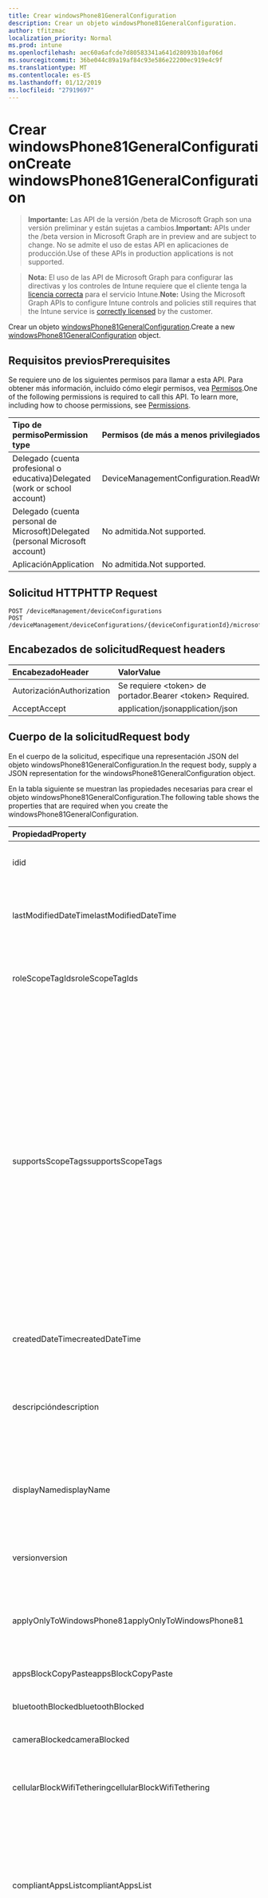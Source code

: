 ```yaml
---
title: Crear windowsPhone81GeneralConfiguration
description: Crear un objeto windowsPhone81GeneralConfiguration.
author: tfitzmac
localization_priority: Normal
ms.prod: intune
ms.openlocfilehash: aec60a6afcde7d80583341a641d28093b10af06d
ms.sourcegitcommit: 36be044c89a19af84c93e586e22200ec919e4c9f
ms.translationtype: MT
ms.contentlocale: es-ES
ms.lasthandoff: 01/12/2019
ms.locfileid: "27919697"
---
```

# <a name="create-windowsphone81generalconfiguration"></a><span data-ttu-id="2abf0-103">Crear windowsPhone81GeneralConfiguration</span><span class="sxs-lookup"><span data-stu-id="2abf0-103">Create windowsPhone81GeneralConfiguration</span></span>

> <span data-ttu-id="2abf0-104">**Importante:** Las API de la versión /beta de Microsoft Graph son una versión preliminar y están sujetas a cambios.</span><span class="sxs-lookup"><span data-stu-id="2abf0-104">**Important:** APIs under the /beta version in Microsoft Graph are in preview and are subject to change.</span></span> <span data-ttu-id="2abf0-105">No se admite el uso de estas API en aplicaciones de producción.</span><span class="sxs-lookup"><span data-stu-id="2abf0-105">Use of these APIs in production applications is not supported.</span></span>

> <span data-ttu-id="2abf0-106">**Nota:** El uso de las API de Microsoft Graph para configurar las directivas y los controles de Intune requiere que el cliente tenga la [licencia correcta](https://go.microsoft.com/fwlink/?linkid=839381) para el servicio Intune.</span><span class="sxs-lookup"><span data-stu-id="2abf0-106">**Note:** Using the Microsoft Graph APIs to configure Intune controls and policies still requires that the Intune service is [correctly licensed](https://go.microsoft.com/fwlink/?linkid=839381) by the customer.</span></span>

<span data-ttu-id="2abf0-107">Crear un objeto [windowsPhone81GeneralConfiguration](../resources/intune-deviceconfig-windowsphone81generalconfiguration.md).</span><span class="sxs-lookup"><span data-stu-id="2abf0-107">Create a new [windowsPhone81GeneralConfiguration](../resources/intune-deviceconfig-windowsphone81generalconfiguration.md) object.</span></span>
## <a name="prerequisites"></a><span data-ttu-id="2abf0-108">Requisitos previos</span><span class="sxs-lookup"><span data-stu-id="2abf0-108">Prerequisites</span></span>
<span data-ttu-id="2abf0-p102">Se requiere uno de los siguientes permisos para llamar a esta API. Para obtener más información, incluido cómo elegir permisos, vea [Permisos](/graph/permissions-reference).</span><span class="sxs-lookup"><span data-stu-id="2abf0-p102">One of the following permissions is required to call this API. To learn more, including how to choose permissions, see [Permissions](/graph/permissions-reference).</span></span>

|<span data-ttu-id="2abf0-111">Tipo de permiso</span><span class="sxs-lookup"><span data-stu-id="2abf0-111">Permission type</span></span>|<span data-ttu-id="2abf0-112">Permisos (de más a menos privilegiados)</span><span class="sxs-lookup"><span data-stu-id="2abf0-112">Permissions (from most to least privileged)</span></span>|
|:---|:---|
|<span data-ttu-id="2abf0-113">Delegado (cuenta profesional o educativa)</span><span class="sxs-lookup"><span data-stu-id="2abf0-113">Delegated (work or school account)</span></span>|<span data-ttu-id="2abf0-114">DeviceManagementConfiguration.ReadWrite.All</span><span class="sxs-lookup"><span data-stu-id="2abf0-114">DeviceManagementConfiguration.ReadWrite.All</span></span>|
|<span data-ttu-id="2abf0-115">Delegado (cuenta personal de Microsoft)</span><span class="sxs-lookup"><span data-stu-id="2abf0-115">Delegated (personal Microsoft account)</span></span>|<span data-ttu-id="2abf0-116">No admitida.</span><span class="sxs-lookup"><span data-stu-id="2abf0-116">Not supported.</span></span>|
|<span data-ttu-id="2abf0-117">Aplicación</span><span class="sxs-lookup"><span data-stu-id="2abf0-117">Application</span></span>|<span data-ttu-id="2abf0-118">No admitida.</span><span class="sxs-lookup"><span data-stu-id="2abf0-118">Not supported.</span></span>|

## <a name="http-request"></a><span data-ttu-id="2abf0-119">Solicitud HTTP</span><span class="sxs-lookup"><span data-stu-id="2abf0-119">HTTP Request</span></span>
<!-- {
  "blockType": "ignored"
}
-->
``` http
POST /deviceManagement/deviceConfigurations
POST /deviceManagement/deviceConfigurations/{deviceConfigurationId}/microsoft.graph.windowsDomainJoinConfiguration/networkAccessConfigurations
```

## <a name="request-headers"></a><span data-ttu-id="2abf0-120">Encabezados de solicitud</span><span class="sxs-lookup"><span data-stu-id="2abf0-120">Request headers</span></span>
|<span data-ttu-id="2abf0-121">Encabezado</span><span class="sxs-lookup"><span data-stu-id="2abf0-121">Header</span></span>|<span data-ttu-id="2abf0-122">Valor</span><span class="sxs-lookup"><span data-stu-id="2abf0-122">Value</span></span>|
|:---|:---|
|<span data-ttu-id="2abf0-123">Autorización</span><span class="sxs-lookup"><span data-stu-id="2abf0-123">Authorization</span></span>|<span data-ttu-id="2abf0-124">Se requiere &lt;token&gt; de portador.</span><span class="sxs-lookup"><span data-stu-id="2abf0-124">Bearer &lt;token&gt; Required.</span></span>|
|<span data-ttu-id="2abf0-125">Accept</span><span class="sxs-lookup"><span data-stu-id="2abf0-125">Accept</span></span>|<span data-ttu-id="2abf0-126">application/json</span><span class="sxs-lookup"><span data-stu-id="2abf0-126">application/json</span></span>|

## <a name="request-body"></a><span data-ttu-id="2abf0-127">Cuerpo de la solicitud</span><span class="sxs-lookup"><span data-stu-id="2abf0-127">Request body</span></span>
<span data-ttu-id="2abf0-128">En el cuerpo de la solicitud, especifique una representación JSON del objeto windowsPhone81GeneralConfiguration.</span><span class="sxs-lookup"><span data-stu-id="2abf0-128">In the request body, supply a JSON representation for the windowsPhone81GeneralConfiguration object.</span></span>

<span data-ttu-id="2abf0-129">En la tabla siguiente se muestran las propiedades necesarias para crear el objeto windowsPhone81GeneralConfiguration.</span><span class="sxs-lookup"><span data-stu-id="2abf0-129">The following table shows the properties that are required when you create the windowsPhone81GeneralConfiguration.</span></span>

|<span data-ttu-id="2abf0-130">Propiedad</span><span class="sxs-lookup"><span data-stu-id="2abf0-130">Property</span></span>|<span data-ttu-id="2abf0-131">Tipo</span><span class="sxs-lookup"><span data-stu-id="2abf0-131">Type</span></span>|<span data-ttu-id="2abf0-132">Descripción</span><span class="sxs-lookup"><span data-stu-id="2abf0-132">Description</span></span>|
|:---|:---|:---|
|<span data-ttu-id="2abf0-133">id</span><span class="sxs-lookup"><span data-stu-id="2abf0-133">id</span></span>|<span data-ttu-id="2abf0-134">Cadena</span><span class="sxs-lookup"><span data-stu-id="2abf0-134">String</span></span>|<span data-ttu-id="2abf0-135">Clave de la entidad.</span><span class="sxs-lookup"><span data-stu-id="2abf0-135">Key of the entity.</span></span> <span data-ttu-id="2abf0-136">Heredado de [deviceConfiguration](../resources/intune-deviceconfig-deviceconfiguration.md)</span><span class="sxs-lookup"><span data-stu-id="2abf0-136">Inherited from [deviceConfiguration](../resources/intune-deviceconfig-deviceconfiguration.md)</span></span>|
|<span data-ttu-id="2abf0-137">lastModifiedDateTime</span><span class="sxs-lookup"><span data-stu-id="2abf0-137">lastModifiedDateTime</span></span>|<span data-ttu-id="2abf0-138">DateTimeOffset</span><span class="sxs-lookup"><span data-stu-id="2abf0-138">DateTimeOffset</span></span>|<span data-ttu-id="2abf0-139">Fecha y hora en la que se modificó el objeto por última vez.</span><span class="sxs-lookup"><span data-stu-id="2abf0-139">DateTime the object was last modified.</span></span> <span data-ttu-id="2abf0-140">Heredado de [deviceConfiguration](../resources/intune-deviceconfig-deviceconfiguration.md)</span><span class="sxs-lookup"><span data-stu-id="2abf0-140">Inherited from [deviceConfiguration](../resources/intune-deviceconfig-deviceconfiguration.md)</span></span>|
|<span data-ttu-id="2abf0-141">roleScopeTagIds</span><span class="sxs-lookup"><span data-stu-id="2abf0-141">roleScopeTagIds</span></span>|<span data-ttu-id="2abf0-142">Colección String</span><span class="sxs-lookup"><span data-stu-id="2abf0-142">String collection</span></span>|<span data-ttu-id="2abf0-143">Lista de etiquetas de ámbito para esta instancia de entidad.</span><span class="sxs-lookup"><span data-stu-id="2abf0-143">List of Scope Tags for this Entity instance.</span></span> <span data-ttu-id="2abf0-144">Heredado de [deviceConfiguration](../resources/intune-deviceconfig-deviceconfiguration.md)</span><span class="sxs-lookup"><span data-stu-id="2abf0-144">Inherited from [deviceConfiguration](../resources/intune-deviceconfig-deviceconfiguration.md)</span></span>|
|<span data-ttu-id="2abf0-145">supportsScopeTags</span><span class="sxs-lookup"><span data-stu-id="2abf0-145">supportsScopeTags</span></span>|<span data-ttu-id="2abf0-146">Booleano</span><span class="sxs-lookup"><span data-stu-id="2abf0-146">Boolean</span></span>|<span data-ttu-id="2abf0-147">Indica si la configuración del dispositivo subyacente admite la asignación de etiquetas de ámbito.</span><span class="sxs-lookup"><span data-stu-id="2abf0-147">Indicates whether or not the underlying Device Configuration supports the assignment of scope tags.</span></span> <span data-ttu-id="2abf0-148">No se permite la asignación a la propiedad ScopeTags cuando este valor es false y entidades no estará visibles para los usuarios con ámbito.</span><span class="sxs-lookup"><span data-stu-id="2abf0-148">Assigning to the ScopeTags property is not allowed when this value is false and entities will not be visible to scoped users.</span></span> <span data-ttu-id="2abf0-149">Esto se produce para las directivas de heredado creadas en Silverlight y se puede resolver por eliminar y volver a crear la directiva en el Portal de Azure.</span><span class="sxs-lookup"><span data-stu-id="2abf0-149">This occurs for Legacy policies created in Silverlight and can be resolved by deleting and recreating the policy in the Azure Portal.</span></span> <span data-ttu-id="2abf0-150">Esta propiedad es de sólo lectura.</span><span class="sxs-lookup"><span data-stu-id="2abf0-150">This property is read-only.</span></span> <span data-ttu-id="2abf0-151">Heredado de [deviceConfiguration](../resources/intune-deviceconfig-deviceconfiguration.md)</span><span class="sxs-lookup"><span data-stu-id="2abf0-151">Inherited from [deviceConfiguration](../resources/intune-deviceconfig-deviceconfiguration.md)</span></span>|
|<span data-ttu-id="2abf0-152">createdDateTime</span><span class="sxs-lookup"><span data-stu-id="2abf0-152">createdDateTime</span></span>|<span data-ttu-id="2abf0-153">DateTimeOffset</span><span class="sxs-lookup"><span data-stu-id="2abf0-153">DateTimeOffset</span></span>|<span data-ttu-id="2abf0-154">Fecha y hora en la que se creó el objeto.</span><span class="sxs-lookup"><span data-stu-id="2abf0-154">DateTime the object was created.</span></span> <span data-ttu-id="2abf0-155">Heredado de [deviceConfiguration](../resources/intune-deviceconfig-deviceconfiguration.md)</span><span class="sxs-lookup"><span data-stu-id="2abf0-155">Inherited from [deviceConfiguration](../resources/intune-deviceconfig-deviceconfiguration.md)</span></span>|
|<span data-ttu-id="2abf0-156">descripción</span><span class="sxs-lookup"><span data-stu-id="2abf0-156">description</span></span>|<span data-ttu-id="2abf0-157">Cadena</span><span class="sxs-lookup"><span data-stu-id="2abf0-157">String</span></span>|<span data-ttu-id="2abf0-158">Descripción proporcionada por el administrador de la configuración del dispositivo.</span><span class="sxs-lookup"><span data-stu-id="2abf0-158">Admin provided description of the Device Configuration.</span></span> <span data-ttu-id="2abf0-159">Heredado de [deviceConfiguration](../resources/intune-deviceconfig-deviceconfiguration.md)</span><span class="sxs-lookup"><span data-stu-id="2abf0-159">Inherited from [deviceConfiguration](../resources/intune-deviceconfig-deviceconfiguration.md)</span></span>|
|<span data-ttu-id="2abf0-160">displayName</span><span class="sxs-lookup"><span data-stu-id="2abf0-160">displayName</span></span>|<span data-ttu-id="2abf0-161">Cadena</span><span class="sxs-lookup"><span data-stu-id="2abf0-161">String</span></span>|<span data-ttu-id="2abf0-162">Nombre proporcionado por el administrador de la configuración del dispositivo.</span><span class="sxs-lookup"><span data-stu-id="2abf0-162">Admin provided name of the device configuration.</span></span> <span data-ttu-id="2abf0-163">Heredado de [deviceConfiguration](../resources/intune-deviceconfig-deviceconfiguration.md)</span><span class="sxs-lookup"><span data-stu-id="2abf0-163">Inherited from [deviceConfiguration](../resources/intune-deviceconfig-deviceconfiguration.md)</span></span>|
|<span data-ttu-id="2abf0-164">version</span><span class="sxs-lookup"><span data-stu-id="2abf0-164">version</span></span>|<span data-ttu-id="2abf0-165">Int32</span><span class="sxs-lookup"><span data-stu-id="2abf0-165">Int32</span></span>|<span data-ttu-id="2abf0-166">Versión de la configuración del dispositivo.</span><span class="sxs-lookup"><span data-stu-id="2abf0-166">Version of the device configuration.</span></span> <span data-ttu-id="2abf0-167">Heredado de [deviceConfiguration](../resources/intune-deviceconfig-deviceconfiguration.md)</span><span class="sxs-lookup"><span data-stu-id="2abf0-167">Inherited from [deviceConfiguration](../resources/intune-deviceconfig-deviceconfiguration.md)</span></span>|
|<span data-ttu-id="2abf0-168">applyOnlyToWindowsPhone81</span><span class="sxs-lookup"><span data-stu-id="2abf0-168">applyOnlyToWindowsPhone81</span></span>|<span data-ttu-id="2abf0-169">Booleano</span><span class="sxs-lookup"><span data-stu-id="2abf0-169">Boolean</span></span>|<span data-ttu-id="2abf0-170">Valor que indica si esta directiva se aplica solo a Windows Phone 8.1.</span><span class="sxs-lookup"><span data-stu-id="2abf0-170">Value indicating whether this policy only applies to Windows Phone 8.1.</span></span> <span data-ttu-id="2abf0-171">Esta propiedad es de solo lectura.</span><span class="sxs-lookup"><span data-stu-id="2abf0-171">This property is read-only.</span></span>|
|<span data-ttu-id="2abf0-172">appsBlockCopyPaste</span><span class="sxs-lookup"><span data-stu-id="2abf0-172">appsBlockCopyPaste</span></span>|<span data-ttu-id="2abf0-173">Booleano</span><span class="sxs-lookup"><span data-stu-id="2abf0-173">Boolean</span></span>|<span data-ttu-id="2abf0-174">Indica si se va a impedir cortar y pegar.</span><span class="sxs-lookup"><span data-stu-id="2abf0-174">Indicates whether or not to block copy paste.</span></span>|
|<span data-ttu-id="2abf0-175">bluetoothBlocked</span><span class="sxs-lookup"><span data-stu-id="2abf0-175">bluetoothBlocked</span></span>|<span data-ttu-id="2abf0-176">Booleano</span><span class="sxs-lookup"><span data-stu-id="2abf0-176">Boolean</span></span>|<span data-ttu-id="2abf0-177">Indica si se va a bloquear Bluetooth.</span><span class="sxs-lookup"><span data-stu-id="2abf0-177">Indicates whether or not to block bluetooth.</span></span>|
|<span data-ttu-id="2abf0-178">cameraBlocked</span><span class="sxs-lookup"><span data-stu-id="2abf0-178">cameraBlocked</span></span>|<span data-ttu-id="2abf0-179">Booleano</span><span class="sxs-lookup"><span data-stu-id="2abf0-179">Boolean</span></span>|<span data-ttu-id="2abf0-180">Indica si se va a bloquear la cámara.</span><span class="sxs-lookup"><span data-stu-id="2abf0-180">Indicates whether or not to block camera.</span></span>|
|<span data-ttu-id="2abf0-181">cellularBlockWifiTethering</span><span class="sxs-lookup"><span data-stu-id="2abf0-181">cellularBlockWifiTethering</span></span>|<span data-ttu-id="2abf0-182">Booleano</span><span class="sxs-lookup"><span data-stu-id="2abf0-182">Boolean</span></span>|<span data-ttu-id="2abf0-183">Indica si se va a bloquear el tethering Wi-Fi.</span><span class="sxs-lookup"><span data-stu-id="2abf0-183">Indicates whether or not to block Wi-Fi tethering.</span></span> <span data-ttu-id="2abf0-184">No tiene impacto si se bloquea el Wi-Fi.</span><span class="sxs-lookup"><span data-stu-id="2abf0-184">Has no impact if Wi-Fi is blocked.</span></span>|
|<span data-ttu-id="2abf0-185">compliantAppsList</span><span class="sxs-lookup"><span data-stu-id="2abf0-185">compliantAppsList</span></span>|<span data-ttu-id="2abf0-186">Colección [appListItem](../resources/intune-deviceconfig-applistitem.md)</span><span class="sxs-lookup"><span data-stu-id="2abf0-186">[appListItem](../resources/intune-deviceconfig-applistitem.md) collection</span></span>|<span data-ttu-id="2abf0-187">Lista de aplicaciones en el cumplimiento (sea lista de permitidos o de bloqueados, controlado por CompliantAppListType).</span><span class="sxs-lookup"><span data-stu-id="2abf0-187">List of apps in the compliance (either allow list or block list, controlled by CompliantAppListType).</span></span> <span data-ttu-id="2abf0-188">Esta colección puede contener un máximo de 10 000 elementos.</span><span class="sxs-lookup"><span data-stu-id="2abf0-188">This collection can contain a maximum of 10000 elements.</span></span>|
|<span data-ttu-id="2abf0-189">compliantAppListType</span><span class="sxs-lookup"><span data-stu-id="2abf0-189">compliantAppListType</span></span>|[<span data-ttu-id="2abf0-190">appListType</span><span class="sxs-lookup"><span data-stu-id="2abf0-190">appListType</span></span>](../resources/intune-deviceconfig-applisttype.md)|<span data-ttu-id="2abf0-191">Lista que se encuentra en la AppComplianceList.</span><span class="sxs-lookup"><span data-stu-id="2abf0-191">List that is in the AppComplianceList.</span></span> <span data-ttu-id="2abf0-192">Los valores posibles son: `none`, `appsInListCompliant` y `appsNotInListCompliant`.</span><span class="sxs-lookup"><span data-stu-id="2abf0-192">Possible values are: `none`, `appsInListCompliant`, `appsNotInListCompliant`.</span></span>|
|<span data-ttu-id="2abf0-193">diagnosticDataBlockSubmission</span><span class="sxs-lookup"><span data-stu-id="2abf0-193">diagnosticDataBlockSubmission</span></span>|<span data-ttu-id="2abf0-194">Booleano</span><span class="sxs-lookup"><span data-stu-id="2abf0-194">Boolean</span></span>|<span data-ttu-id="2abf0-195">Indica si se va a bloquear el envío de datos de diagnóstico.</span><span class="sxs-lookup"><span data-stu-id="2abf0-195">Indicates whether or not to block diagnostic data submission.</span></span>|
|<span data-ttu-id="2abf0-196">emailBlockAddingAccounts</span><span class="sxs-lookup"><span data-stu-id="2abf0-196">emailBlockAddingAccounts</span></span>|<span data-ttu-id="2abf0-197">Booleano</span><span class="sxs-lookup"><span data-stu-id="2abf0-197">Boolean</span></span>|<span data-ttu-id="2abf0-198">Indica si se van a bloquear las cuentas de correo electrónico personalizadas.</span><span class="sxs-lookup"><span data-stu-id="2abf0-198">Indicates whether or not to block custom email accounts.</span></span>|
|<span data-ttu-id="2abf0-199">locationServicesBlocked</span><span class="sxs-lookup"><span data-stu-id="2abf0-199">locationServicesBlocked</span></span>|<span data-ttu-id="2abf0-200">Booleano</span><span class="sxs-lookup"><span data-stu-id="2abf0-200">Boolean</span></span>|<span data-ttu-id="2abf0-201">Indica si se van a bloquear los servicios de ubicación.</span><span class="sxs-lookup"><span data-stu-id="2abf0-201">Indicates whether or not to block location services.</span></span>|
|<span data-ttu-id="2abf0-202">microsoftAccountBlocked</span><span class="sxs-lookup"><span data-stu-id="2abf0-202">microsoftAccountBlocked</span></span>|<span data-ttu-id="2abf0-203">Booleano</span><span class="sxs-lookup"><span data-stu-id="2abf0-203">Boolean</span></span>|<span data-ttu-id="2abf0-204">Indica si se va a bloquear el uso de una cuenta de Microsoft.</span><span class="sxs-lookup"><span data-stu-id="2abf0-204">Indicates whether or not to block using a Microsoft Account.</span></span>|
|<span data-ttu-id="2abf0-205">nfcBlocked</span><span class="sxs-lookup"><span data-stu-id="2abf0-205">nfcBlocked</span></span>|<span data-ttu-id="2abf0-206">Booleano</span><span class="sxs-lookup"><span data-stu-id="2abf0-206">Boolean</span></span>|<span data-ttu-id="2abf0-207">Indica si se va a bloquear la transmisión de datos en proximidad.</span><span class="sxs-lookup"><span data-stu-id="2abf0-207">Indicates whether or not to block Near-Field Communication.</span></span>|
|<span data-ttu-id="2abf0-208">passwordBlockSimple</span><span class="sxs-lookup"><span data-stu-id="2abf0-208">passwordBlockSimple</span></span>|<span data-ttu-id="2abf0-209">Booleano</span><span class="sxs-lookup"><span data-stu-id="2abf0-209">Boolean</span></span>|<span data-ttu-id="2abf0-210">Indica si se va a bloquear la sincronización del calendario.</span><span class="sxs-lookup"><span data-stu-id="2abf0-210">Indicates whether or not to block syncing the calendar.</span></span>|
|<span data-ttu-id="2abf0-211">passwordExpirationDays</span><span class="sxs-lookup"><span data-stu-id="2abf0-211">passwordExpirationDays</span></span>|<span data-ttu-id="2abf0-212">Int32</span><span class="sxs-lookup"><span data-stu-id="2abf0-212">Int32</span></span>|<span data-ttu-id="2abf0-213">Número de días antes de que expire la contraseña.</span><span class="sxs-lookup"><span data-stu-id="2abf0-213">Number of days before the password expires.</span></span>|
|<span data-ttu-id="2abf0-214">passwordMinimumLength</span><span class="sxs-lookup"><span data-stu-id="2abf0-214">passwordMinimumLength</span></span>|<span data-ttu-id="2abf0-215">Int32</span><span class="sxs-lookup"><span data-stu-id="2abf0-215">Int32</span></span>|<span data-ttu-id="2abf0-216">Longitud mínima de las contraseñas.</span><span class="sxs-lookup"><span data-stu-id="2abf0-216">Minimum length of passwords.</span></span>|
|<span data-ttu-id="2abf0-217">passwordMinutesOfInactivityBeforeScreenTimeout</span><span class="sxs-lookup"><span data-stu-id="2abf0-217">passwordMinutesOfInactivityBeforeScreenTimeout</span></span>|<span data-ttu-id="2abf0-218">Int32</span><span class="sxs-lookup"><span data-stu-id="2abf0-218">Int32</span></span>|<span data-ttu-id="2abf0-219">Minutos de inactividad antes de que se agote el tiempo de espera de la pantalla.</span><span class="sxs-lookup"><span data-stu-id="2abf0-219">Minutes of inactivity before screen timeout.</span></span>|
|<span data-ttu-id="2abf0-220">passwordMinimumCharacterSetCount</span><span class="sxs-lookup"><span data-stu-id="2abf0-220">passwordMinimumCharacterSetCount</span></span>|<span data-ttu-id="2abf0-221">Int32</span><span class="sxs-lookup"><span data-stu-id="2abf0-221">Int32</span></span>|<span data-ttu-id="2abf0-222">Número de juegos de caracteres que debe contener una contraseña.</span><span class="sxs-lookup"><span data-stu-id="2abf0-222">Number of character sets a password must contain.</span></span>|
|<span data-ttu-id="2abf0-223">passwordPreviousPasswordBlockCount</span><span class="sxs-lookup"><span data-stu-id="2abf0-223">passwordPreviousPasswordBlockCount</span></span>|<span data-ttu-id="2abf0-224">Int32</span><span class="sxs-lookup"><span data-stu-id="2abf0-224">Int32</span></span>|<span data-ttu-id="2abf0-225">Número de contraseñas anteriores que bloquear.</span><span class="sxs-lookup"><span data-stu-id="2abf0-225">Number of previous passwords to block.</span></span> <span data-ttu-id="2abf0-226">Valores válidos de 0 a 24</span><span class="sxs-lookup"><span data-stu-id="2abf0-226">Valid values 0 to 24</span></span>|
|<span data-ttu-id="2abf0-227">passwordSignInFailureCountBeforeFactoryReset</span><span class="sxs-lookup"><span data-stu-id="2abf0-227">passwordSignInFailureCountBeforeFactoryReset</span></span>|<span data-ttu-id="2abf0-228">Int32</span><span class="sxs-lookup"><span data-stu-id="2abf0-228">Int32</span></span>|<span data-ttu-id="2abf0-229">Número de errores de inicio de sesión permitidos antes del restablecimiento de fábrica.</span><span class="sxs-lookup"><span data-stu-id="2abf0-229">Number of sign in failures allowed before factory reset.</span></span>|
|<span data-ttu-id="2abf0-230">passwordRequiredType</span><span class="sxs-lookup"><span data-stu-id="2abf0-230">passwordRequiredType</span></span>|[<span data-ttu-id="2abf0-231">requiredPasswordType</span><span class="sxs-lookup"><span data-stu-id="2abf0-231">requiredPasswordType</span></span>](../resources/intune-deviceconfig-requiredpasswordtype.md)|<span data-ttu-id="2abf0-232">Tipo de contraseña que es necesario.</span><span class="sxs-lookup"><span data-stu-id="2abf0-232">Password type that is required.</span></span> <span data-ttu-id="2abf0-233">Los valores posibles son: `deviceDefault`, `alphanumeric` y `numeric`.</span><span class="sxs-lookup"><span data-stu-id="2abf0-233">Possible values are: `deviceDefault`, `alphanumeric`, `numeric`.</span></span>|
|<span data-ttu-id="2abf0-234">passwordRequired</span><span class="sxs-lookup"><span data-stu-id="2abf0-234">passwordRequired</span></span>|<span data-ttu-id="2abf0-235">Booleano</span><span class="sxs-lookup"><span data-stu-id="2abf0-235">Boolean</span></span>|<span data-ttu-id="2abf0-236">Indica si se va a requerir una contraseña.</span><span class="sxs-lookup"><span data-stu-id="2abf0-236">Indicates whether or not to require a password.</span></span>|
|<span data-ttu-id="2abf0-237">screenCaptureBlocked</span><span class="sxs-lookup"><span data-stu-id="2abf0-237">screenCaptureBlocked</span></span>|<span data-ttu-id="2abf0-238">Booleano</span><span class="sxs-lookup"><span data-stu-id="2abf0-238">Boolean</span></span>|<span data-ttu-id="2abf0-239">Indica si se van a impedir las capturas de pantalla.</span><span class="sxs-lookup"><span data-stu-id="2abf0-239">Indicates whether or not to block screenshots.</span></span>|
|<span data-ttu-id="2abf0-240">storageBlockRemovableStorage</span><span class="sxs-lookup"><span data-stu-id="2abf0-240">storageBlockRemovableStorage</span></span>|<span data-ttu-id="2abf0-241">Booleano</span><span class="sxs-lookup"><span data-stu-id="2abf0-241">Boolean</span></span>|<span data-ttu-id="2abf0-242">Indica si se va a impedir el almacenamiento extraíble.</span><span class="sxs-lookup"><span data-stu-id="2abf0-242">Indicates whether or not to block removable storage.</span></span>|
|<span data-ttu-id="2abf0-243">storageRequireEncryption</span><span class="sxs-lookup"><span data-stu-id="2abf0-243">storageRequireEncryption</span></span>|<span data-ttu-id="2abf0-244">Booleano</span><span class="sxs-lookup"><span data-stu-id="2abf0-244">Boolean</span></span>|<span data-ttu-id="2abf0-245">Indica si se va a requerir cifrado.</span><span class="sxs-lookup"><span data-stu-id="2abf0-245">Indicates whether or not to require encryption.</span></span>|
|<span data-ttu-id="2abf0-246">webBrowserBlocked</span><span class="sxs-lookup"><span data-stu-id="2abf0-246">webBrowserBlocked</span></span>|<span data-ttu-id="2abf0-247">Booleano</span><span class="sxs-lookup"><span data-stu-id="2abf0-247">Boolean</span></span>|<span data-ttu-id="2abf0-248">Indica si se va a bloquear el explorador web.</span><span class="sxs-lookup"><span data-stu-id="2abf0-248">Indicates whether or not to block the web browser.</span></span>|
|<span data-ttu-id="2abf0-249">wifiBlocked</span><span class="sxs-lookup"><span data-stu-id="2abf0-249">wifiBlocked</span></span>|<span data-ttu-id="2abf0-250">Booleano</span><span class="sxs-lookup"><span data-stu-id="2abf0-250">Boolean</span></span>|<span data-ttu-id="2abf0-251">Indica si se va a bloquear el uso de Wi-Fi.</span><span class="sxs-lookup"><span data-stu-id="2abf0-251">Indicates whether or not to block Wi-Fi.</span></span>|
|<span data-ttu-id="2abf0-252">wifiBlockAutomaticConnectHotspots</span><span class="sxs-lookup"><span data-stu-id="2abf0-252">wifiBlockAutomaticConnectHotspots</span></span>|<span data-ttu-id="2abf0-253">Booleano</span><span class="sxs-lookup"><span data-stu-id="2abf0-253">Boolean</span></span>|<span data-ttu-id="2abf0-254">Indica si se va a bloquear automáticamente la conexión a zonas Wi-Fi.</span><span class="sxs-lookup"><span data-stu-id="2abf0-254">Indicates whether or not to block automatically connecting to Wi-Fi hotspots.</span></span> <span data-ttu-id="2abf0-255">No tiene impacto si se bloquea el Wi-Fi.</span><span class="sxs-lookup"><span data-stu-id="2abf0-255">Has no impact if Wi-Fi is blocked.</span></span>|
|<span data-ttu-id="2abf0-256">wifiBlockHotspotReporting</span><span class="sxs-lookup"><span data-stu-id="2abf0-256">wifiBlockHotspotReporting</span></span>|<span data-ttu-id="2abf0-257">Booleano</span><span class="sxs-lookup"><span data-stu-id="2abf0-257">Boolean</span></span>|<span data-ttu-id="2abf0-258">Indica si se van a bloquear los informes de zona Wi-Fi.</span><span class="sxs-lookup"><span data-stu-id="2abf0-258">Indicates whether or not to block Wi-Fi hotspot reporting.</span></span> <span data-ttu-id="2abf0-259">No tiene impacto si se bloquea el Wi-Fi.</span><span class="sxs-lookup"><span data-stu-id="2abf0-259">Has no impact if Wi-Fi is blocked.</span></span>|
|<span data-ttu-id="2abf0-260">windowsStoreBlocked</span><span class="sxs-lookup"><span data-stu-id="2abf0-260">windowsStoreBlocked</span></span>|<span data-ttu-id="2abf0-261">Booleano</span><span class="sxs-lookup"><span data-stu-id="2abf0-261">Boolean</span></span>|<span data-ttu-id="2abf0-262">Indica si se va a bloquear la Tienda Windows.</span><span class="sxs-lookup"><span data-stu-id="2abf0-262">Indicates whether or not to block the Windows Store.</span></span>|



## <a name="response"></a><span data-ttu-id="2abf0-263">Respuesta</span><span class="sxs-lookup"><span data-stu-id="2abf0-263">Response</span></span>
<span data-ttu-id="2abf0-264">Si se ejecuta correctamente, este método devuelve un código de respuesta `201 Created` y un objeto [windowsPhone81GeneralConfiguration](../resources/intune-deviceconfig-windowsphone81generalconfiguration.md) en el cuerpo de la respuesta.</span><span class="sxs-lookup"><span data-stu-id="2abf0-264">If successful, this method returns a `201 Created` response code and a [windowsPhone81GeneralConfiguration](../resources/intune-deviceconfig-windowsphone81generalconfiguration.md) object in the response body.</span></span>

## <a name="example"></a><span data-ttu-id="2abf0-265">Ejemplo</span><span class="sxs-lookup"><span data-stu-id="2abf0-265">Example</span></span>
### <a name="request"></a><span data-ttu-id="2abf0-266">Solicitud</span><span class="sxs-lookup"><span data-stu-id="2abf0-266">Request</span></span>
<span data-ttu-id="2abf0-267">Aquí tiene un ejemplo de la solicitud.</span><span class="sxs-lookup"><span data-stu-id="2abf0-267">Here is an example of the request.</span></span>
``` http
POST https://graph.microsoft.com/beta/deviceManagement/deviceConfigurations
Content-type: application/json
Content-length: 1617

{
  "@odata.type": "#microsoft.graph.windowsPhone81GeneralConfiguration",
  "lastModifiedDateTime": "2017-01-01T00:00:35.1329464-08:00",
  "roleScopeTagIds": [
    "Role Scope Tag Ids value"
  ],
  "supportsScopeTags": true,
  "description": "Description value",
  "displayName": "Display Name value",
  "version": 7,
  "applyOnlyToWindowsPhone81": true,
  "appsBlockCopyPaste": true,
  "bluetoothBlocked": true,
  "cameraBlocked": true,
  "cellularBlockWifiTethering": true,
  "compliantAppsList": [
    {
      "@odata.type": "microsoft.graph.appListItem",
      "name": "Name value",
      "publisher": "Publisher value",
      "appStoreUrl": "https://example.com/appStoreUrl/",
      "appId": "App Id value"
    }
  ],
  "compliantAppListType": "appsInListCompliant",
  "diagnosticDataBlockSubmission": true,
  "emailBlockAddingAccounts": true,
  "locationServicesBlocked": true,
  "microsoftAccountBlocked": true,
  "nfcBlocked": true,
  "passwordBlockSimple": true,
  "passwordExpirationDays": 6,
  "passwordMinimumLength": 5,
  "passwordMinutesOfInactivityBeforeScreenTimeout": 14,
  "passwordMinimumCharacterSetCount": 0,
  "passwordPreviousPasswordBlockCount": 2,
  "passwordSignInFailureCountBeforeFactoryReset": 12,
  "passwordRequiredType": "alphanumeric",
  "passwordRequired": true,
  "screenCaptureBlocked": true,
  "storageBlockRemovableStorage": true,
  "storageRequireEncryption": true,
  "webBrowserBlocked": true,
  "wifiBlocked": true,
  "wifiBlockAutomaticConnectHotspots": true,
  "wifiBlockHotspotReporting": true,
  "windowsStoreBlocked": true
}
```

### <a name="response"></a><span data-ttu-id="2abf0-268">Respuesta</span><span class="sxs-lookup"><span data-stu-id="2abf0-268">Response</span></span>
<span data-ttu-id="2abf0-p119">Aquí tiene un ejemplo de la respuesta. Nota: Puede que el objeto de respuesta que aparece aquí se trunque para abreviar. Todas las propiedades se devolverán de una llamada real.</span><span class="sxs-lookup"><span data-stu-id="2abf0-p119">Here is an example of the response. Note: The response object shown here may be truncated for brevity. All of the properties will be returned from an actual call.</span></span>
``` http
HTTP/1.1 201 Created
Content-Type: application/json
Content-Length: 1725

{
  "@odata.type": "#microsoft.graph.windowsPhone81GeneralConfiguration",
  "id": "f5e0e34d-e34d-f5e0-4de3-e0f54de3e0f5",
  "lastModifiedDateTime": "2017-01-01T00:00:35.1329464-08:00",
  "roleScopeTagIds": [
    "Role Scope Tag Ids value"
  ],
  "supportsScopeTags": true,
  "createdDateTime": "2017-01-01T00:02:43.5775965-08:00",
  "description": "Description value",
  "displayName": "Display Name value",
  "version": 7,
  "applyOnlyToWindowsPhone81": true,
  "appsBlockCopyPaste": true,
  "bluetoothBlocked": true,
  "cameraBlocked": true,
  "cellularBlockWifiTethering": true,
  "compliantAppsList": [
    {
      "@odata.type": "microsoft.graph.appListItem",
      "name": "Name value",
      "publisher": "Publisher value",
      "appStoreUrl": "https://example.com/appStoreUrl/",
      "appId": "App Id value"
    }
  ],
  "compliantAppListType": "appsInListCompliant",
  "diagnosticDataBlockSubmission": true,
  "emailBlockAddingAccounts": true,
  "locationServicesBlocked": true,
  "microsoftAccountBlocked": true,
  "nfcBlocked": true,
  "passwordBlockSimple": true,
  "passwordExpirationDays": 6,
  "passwordMinimumLength": 5,
  "passwordMinutesOfInactivityBeforeScreenTimeout": 14,
  "passwordMinimumCharacterSetCount": 0,
  "passwordPreviousPasswordBlockCount": 2,
  "passwordSignInFailureCountBeforeFactoryReset": 12,
  "passwordRequiredType": "alphanumeric",
  "passwordRequired": true,
  "screenCaptureBlocked": true,
  "storageBlockRemovableStorage": true,
  "storageRequireEncryption": true,
  "webBrowserBlocked": true,
  "wifiBlocked": true,
  "wifiBlockAutomaticConnectHotspots": true,
  "wifiBlockHotspotReporting": true,
  "windowsStoreBlocked": true
}
```





